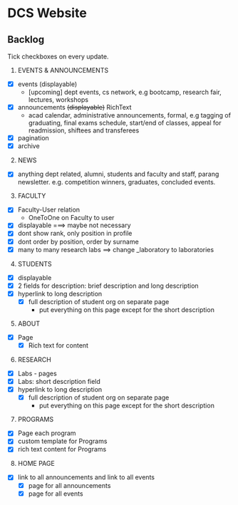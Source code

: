 # DCS Website

## Backlog
Tick checkboxes on every update.

1. EVENTS & ANNOUNCEMENTS
  - [X] events (displayable)
    - [upcoming] dept events, cs network, e.g bootcamp, research fair, lectures, workshops
  - [X] announcements ~~(displayable)~~ RichText
    - acad calendar, administrative announcements, formal, e.g tagging of graduating, final exams schedule, start/end of classes, appeal for readmission, shiftees and transferees
  - [X] pagination
  - [X] archive
2. NEWS
  - [X] anything dept related, alumni, students and faculty and staff, parang newsletter. e.g. competition winners, graduates, concluded events.
3. FACULTY
  - [X] Faculty-User relation
    - OneToOne on Faculty to user
  - [X] displayable  ===> maybe not necessary
  - [x] dont show rank, only position in profile
  - [x] dont order by position, order by surname
  - [x] many to many research labs ==> change _laboratory to laboratories
4. STUDENTS
  - [X] displayable
  - [X] 2 fields for description: brief description and long description
  - [X] hyperlink to long description
    - [X] full description of student org on separate page
      - put everything on this page except for the short description
5. ABOUT
  - [X] Page
    - [X] Rich text for content
6. RESEARCH
  - [X] Labs - pages
  - [X] Labs: short description field
  - [X] hyperlink to long description
    - [X] full description of student org on separate page
      - put everything on this page except for the short description
7. PROGRAMS
  - [X] Page each program
  - [X] custom template for Programs
  - [x] rich text content for Programs
8. HOME PAGE
  - [X] link to all announcements and link to all events
    - [X] page for all announcements
    - [X] page for all events
